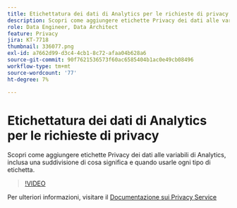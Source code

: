 ```yaml
---
title: Etichettatura dei dati di Analytics per le richieste di privacy
description: Scopri come aggiungere etichette Privacy dei dati alle variabili di Analytics, inclusa una suddivisione di cosa significa e quando usarle ogni tipo di etichetta.
role: Data Engineer, Data Architect
feature: Privacy
jira: KT-7718
thumbnail: 336077.png
exl-id: a7662d99-d3c4-4cb1-8c72-afaa04b628a6
source-git-commit: 90f7621536573f60ac6585404b1ac0e49cb08496
workflow-type: tm+mt
source-wordcount: '77'
ht-degree: 7%

---
```


# Etichettatura dei dati di Analytics per le richieste di privacy

Scopri come aggiungere etichette Privacy dei dati alle variabili di Analytics, inclusa una suddivisione di cosa significa e quando usarle ogni tipo di etichetta.

>[!VIDEO](https://video.tv.adobe.com/v/336077?quality=12&learn=on)

Per ulteriori informazioni, visitare il [Documentazione sui Privacy Service](https://experienceleague.adobe.com/docs/experience-platform/privacy/home.html?lang=it)